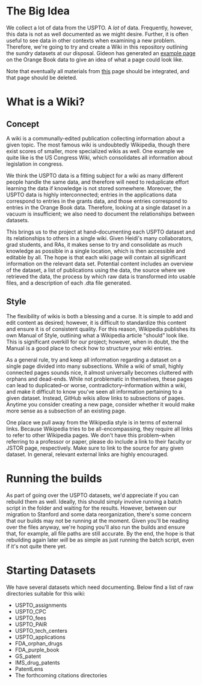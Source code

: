 # The Big Idea 

We collect a lot of data from the USPTO. A _lot_ of data. Frequently, however, this data is not as well documented as we might desire. Further, it is often useful to see data in other contexts when examining a new problem. Therefore, we're going to try and create a Wiki in this repository outlining the sundry datasets at our disposal. Gideon has generated an [example page](https://github.com/liegroup-stanford/USPTO_Data_Guide/wiki/Orange-Book) on the Orange Book data to give an idea of what a page could look like. 

Note that eventually all materials from [this](https://github.com/liegroup-stanford/liegroup_notes/wiki/Patent-Data-Resources) page should be integrated, and that page should be deleted.

# What is a Wiki?

## Concept

A wiki is a communally-edited publication collecting information about a given topic. The most famous wiki is undoubtedly Wikipedia, though there exist scores of smaller, more specialized wikis as well. One example we quite like is the US Congress Wiki, which consolidates all information about legislation in congress. 

We think the USPTO data is a fitting subject for a wiki as many different people handle the same data, and therefore will need to reduplicate effort learning the data if knowledge is not stored somewhere. Moreover, the USPTO data is highly interconnected; entries in the applications data correspond to entries in the grants data, and those entries correspond to entries in the Orange Book data. Therefore, looking at a single dataset in a vacuum is insufficient; we also need to document the relationships between datasets. 

This brings us to the project at hand&ndash;documenting each USPTO dataset and its relationships to others in a single wiki. Given Heidi's many collaborators, grad students, and RAs, it makes sense to try and consolidate as much knowledge as possible in a single location, which is then accessible and editable by all. The hope is that each wiki page will contain all significant information on the relevant data set. Potential content includes an overview of the dataset, a list of publications using the data, the source where we retrieved the data, the process by which raw data is transformed into usable files, and a description of each .dta file generated.

## Style

The flexibility of wikis is both a blessing and a curse. It is simple to add and edit content as desired; however, it is difficult to standardize this content and ensure it is of consistent quality. For this reason, Wikipedia publishes its own Manual of Style, outlining what a Wikipedia article "should" look like. This is significant overkill for our project; however, when in doubt, the the Manual is a good place to check how to structure your wiki entries.

As a general rule, try and keep all information regarding a dataset on a single page divided into many subsections. While a wiki of small, highly connected pages sounds nice, it almost universally becomes cluttered with orphans and dead-ends. While not problematic in themselves, these pages can lead to duplicated&ndash;or worse, contradictory&ndash;information within a wiki, and make it difficult to know you've seen all information pertaining to a given dataset. Instead, GitHub wikis allow links to subsections of pages. Anytime you consider creating a new page, consider whether it would make more sense as a subsection of an existing page.

One place we pull away from the Wikipedia style is in terms of external links. Because Wikipedia tries to be all-encompassing, they require all links to refer to other Wikipedia pages. We don't have this problem&ndash;when referring to a professor or paper, please do include a link to their faculty or JSTOR page, respectively. Make sure to link to the source for any given dataset. In general, relevant external links are highly encouraged.

# Running the builds

As part of going over the USPTO datasets, we'd appreciate if you can rebuild them as well. Ideally, this should simply involve running a batch script in the folder and waiting for the results. However, between our migration to Stanford and some data reorganization, there's some concern that our builds may not be running at the moment. Given you'll be reading over the files anyway, we're hoping you'll also run the builds and ensure that, for example, all file paths are still accurate. By the end, the hope is that rebuilding again later _will_ be as simple as just running the batch script, even if it's not quite there yet.

# Starting Datasets

We have several datasets which need documenting. Below find a list of raw directories suitable for this wiki:
* USPTO_assignments
* USPTO_CPC
* USPTO_fees
* USPTO_PAIR
* USPTO_tech_centers
* USPTO_applications
* FDA_orphan_drugs
* FDA_purple_book
* GS_patent
* IMS_drug_patents
* PatentLens
* The forthcoming citations directories
